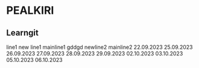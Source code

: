 # PEALKIRI
## Learngit
line1
new line1
mainline1
gddgd
newline2
mainline2
22.09.2023
25.09.2023
26.09.2023 
27.09.2023
28.09.2023 
29.09.2023
02.10.2023
03.10.2023
05.10.2023
06.10.2023
